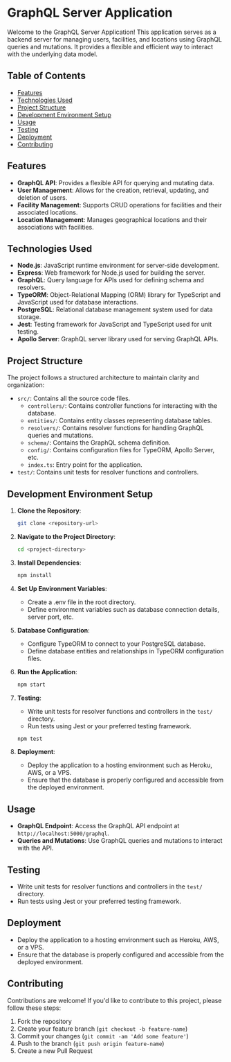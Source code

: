 # GraphQL Server Application

Welcome to the GraphQL Server Application! This application serves as a backend server for managing users, facilities, and locations using GraphQL queries and mutations. It provides a flexible and efficient way to interact with the underlying data model.

## Table of Contents

- [Features](#features)
- [Technologies Used](#technologies-used)
- [Project Structure](#project-structure)
- [Development Environment Setup](#development-environment-setup)
- [Usage](#usage)
- [Testing](#testing)
- [Deployment](#deployment)
- [Contributing](#contributing)

## Features

- **GraphQL API**: Provides a flexible API for querying and mutating data.
- **User Management**: Allows for the creation, retrieval, updating, and deletion of users.
- **Facility Management**: Supports CRUD operations for facilities and their associated locations.
- **Location Management**: Manages geographical locations and their associations with facilities.

## Technologies Used

- **Node.js**: JavaScript runtime environment for server-side development.
- **Express**: Web framework for Node.js used for building the server.
- **GraphQL**: Query language for APIs used for defining schema and resolvers.
- **TypeORM**: Object-Relational Mapping (ORM) library for TypeScript and JavaScript used for database interactions.
- **PostgreSQL**: Relational database management system used for data storage.
- **Jest**: Testing framework for JavaScript and TypeScript used for unit testing.
- **Apollo Server**: GraphQL server library used for serving GraphQL APIs.

## Project Structure

The project follows a structured architecture to maintain clarity and organization:

- `src/`: Contains all the source code files.
  - `controllers/`: Contains controller functions for interacting with the database.
  - `entities/`: Contains entity classes representing database tables.
  - `resolvers/`: Contains resolver functions for handling GraphQL queries and mutations.
  - `schema/`: Contains the GraphQL schema definition.
  - `config/`: Contains configuration files for TypeORM, Apollo Server, etc.
  - `index.ts`: Entry point for the application.
- `test/`: Contains unit tests for resolver functions and controllers.

## Development Environment Setup

1. **Clone the Repository**:

   ```bash
   git clone <repository-url>
   ```

2. **Navigate to the Project Directory**:

   ```bash
   cd <project-directory>
   ```

3. **Install Dependencies**:

   ```bash
   npm install
   ```

4. **Set Up Environment Variables**:

   - Create a .env file in the root directory.
   - Define environment variables such as database connection details, server port, etc.

5. **Database Configuration**:

   - Configure TypeORM to connect to your PostgreSQL database.
   - Define database entities and relationships in TypeORM configuration files.

6. **Run the Application**:

   ```bash
   npm start
   ```

7. **Testing**:

   - Write unit tests for resolver functions and controllers in the `test/` directory.
   - Run tests using Jest or your preferred testing framework.

   ```bash
   npm test
   ```

8. **Deployment**:

   - Deploy the application to a hosting environment such as Heroku, AWS, or a VPS.
   - Ensure that the database is properly configured and accessible from the deployed environment.

## Usage

- **GraphQL Endpoint**: Access the GraphQL API endpoint at `http://localhost:5000/graphql`.
- **Queries and Mutations**: Use GraphQL queries and mutations to interact with the API.

## Testing

- Write unit tests for resolver functions and controllers in the `test/` directory.
- Run tests using Jest or your preferred testing framework.

## Deployment

- Deploy the application to a hosting environment such as Heroku, AWS, or a VPS.
- Ensure that the database is properly configured and accessible from the deployed environment.

## Contributing

Contributions are welcome! If you'd like to contribute to this project, please follow these steps:

1. Fork the repository
2. Create your feature branch (`git checkout -b feature-name`)
3. Commit your changes (`git commit -am 'Add some feature'`)
4. Push to the branch (`git push origin feature-name`)
5. Create a new Pull Request
